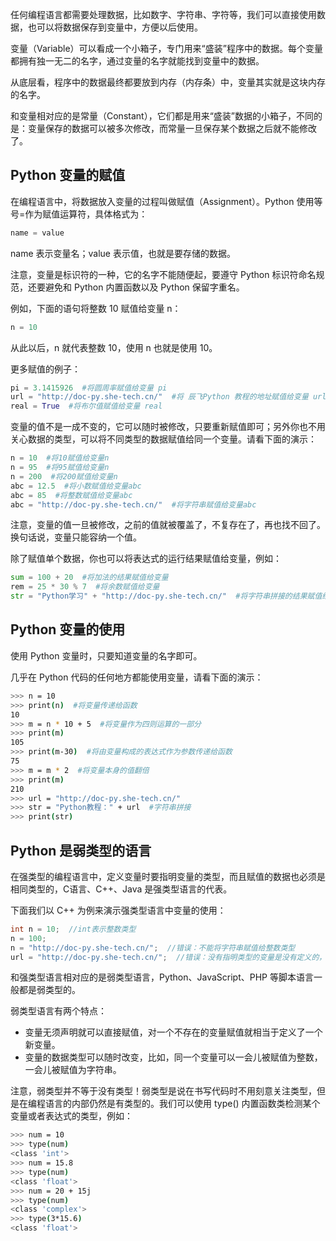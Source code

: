 任何编程语言都需要处理数据，比如数字、字符串、字符等，我们可以直接使用数据，也可以将数据保存到变量中，方便以后使用。

变量（Variable）可以看成一个小箱子，专门用来“盛装”程序中的数据。每个变量都拥有独一无二的名字，通过变量的名字就能找到变量中的数据。

从底层看，程序中的数据最终都要放到内存（内存条）中，变量其实就是这块内存的名字。

和变量相对应的是常量（Constant），它们都是用来“盛装”数据的小箱子，不同的是：变量保存的数据可以被多次修改，而常量一旦保存某个数据之后就不能修改了。
## Python 变量的赋值
在编程语言中，将数据放入变量的过程叫做赋值（Assignment）。Python 使用等号=作为赋值运算符，具体格式为：
```python
name = value
```
name 表示变量名；value 表示值，也就是要存储的数据。

注意，变量是标识符的一种，它的名字不能随便起，要遵守 Python 标识符命名规范，还要避免和 Python 内置函数以及 Python 保留字重名。

例如，下面的语句将整数 10 赋值给变量 n：
```python
n = 10
```
从此以后，n 就代表整数 10，使用 n 也就是使用 10。

更多赋值的例子：
```python
pi = 3.1415926  #将圆周率赋值给变量 pi
url = "http://doc-py.she-tech.cn/"  #将 辰飞Python 教程的地址赋值给变量 url
real = True  #将布尔值赋值给变量 real
```
变量的值不是一成不变的，它可以随时被修改，只要重新赋值即可；另外你也不用关心数据的类型，可以将不同类型的数据赋值给同一个变量。请看下面的演示：
```python
n = 10  #将10赋值给变量n
n = 95  #将95赋值给变量n
n = 200  #将200赋值给变量n
abc = 12.5  #将小数赋值给变量abc
abc = 85  #将整数赋值给变量abc
abc = "http://doc-py.she-tech.cn/"  #将字符串赋值给变量abc
```
注意，变量的值一旦被修改，之前的值就被覆盖了，不复存在了，再也找不回了。换句话说，变量只能容纳一个值。

除了赋值单个数据，你也可以将表达式的运行结果赋值给变量，例如：
```python
sum = 100 + 20  #将加法的结果赋值给变量
rem = 25 * 30 % 7  #将余数赋值给变量
str = "Python学习" + "http://doc-py.she-tech.cn/"  #将字符串拼接的结果赋值给变量
```
## Python 变量的使用
使用 Python 变量时，只要知道变量的名字即可。

几乎在 Python 代码的任何地方都能使用变量，请看下面的演示：

```bash
>>> n = 10
>>> print(n)  #将变量传递给函数
10
>>> m = n * 10 + 5  #将变量作为四则运算的一部分
>>> print(m)
105
>>> print(m-30)  #将由变量构成的表达式作为参数传递给函数
75
>>> m = m * 2  #将变量本身的值翻倍
>>> print(m)
210
>>> url = "http://doc-py.she-tech.cn/"
>>> str = "Python教程：" + url  #字符串拼接
>>> print(str)
```
## Python 是弱类型的语言
在强类型的编程语言中，定义变量时要指明变量的类型，而且赋值的数据也必须是相同类型的，C语言、C++、Java 是强类型语言的代表。

下面我们以 C++ 为例来演示强类型语言中变量的使用：
```C++
int n = 10;  //int表示整数类型
n = 100;
n = "http://doc-py.she-tech.cn/";  //错误：不能将字符串赋值给整数类型
url = "http://doc-py.she-tech.cn/";  //错误：没有指明类型的变量是没有定义的，不能使用。
```
和强类型语言相对应的是弱类型语言，Python、JavaScript、PHP 等脚本语言一般都是弱类型的。

弱类型语言有两个特点：
- 变量无须声明就可以直接赋值，对一个不存在的变量赋值就相当于定义了一个新变量。
- 变量的数据类型可以随时改变，比如，同一个变量可以一会儿被赋值为整数，一会儿被赋值为字符串。

注意，弱类型并不等于没有类型！弱类型是说在书写代码时不用刻意关注类型，但是在编程语言的内部仍然是有类型的。我们可以使用 type() 内置函数类检测某个变量或者表达式的类型，例如：
```bash
>>> num = 10
>>> type(num)
<class 'int'>
>>> num = 15.8
>>> type(num)
<class 'float'>
>>> num = 20 + 15j
>>> type(num)
<class 'complex'>
>>> type(3*15.6)
<class 'float'>
```